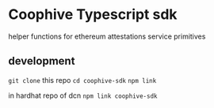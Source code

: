 # Coophive Typescript sdk
helper functions for ethereum attestations service primitives

## development
`git clone` this repo
`cd coophive-sdk`
`npm link`

in hardhat repo of dcn
`npm link coophive-sdk`
